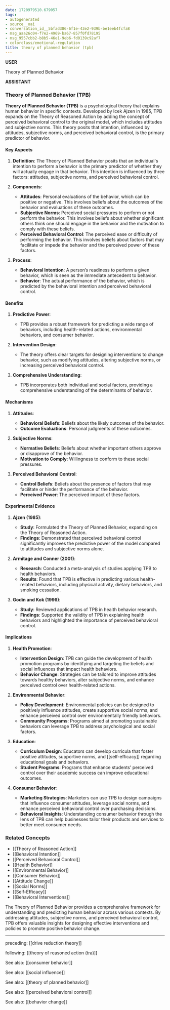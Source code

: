 ```yaml
---
date: 1720979510.679057
tags:
- autogenerated
- source__oai
- conversation_id__5bfad386-6f1e-43e2-939b-be1eeb4fcfa8
- msg_aaa26c04-f7e2-4969-ba67-857f0fd78195
- msg_9557cbb2-b8b5-46e1-9eb6-fd0139c92af7
- colorclass/emotional-regulation
title: theory of planned behavior (tpb)
---
```


**USER**

Theory of Planned Behavior


**ASSISTANT**

### Theory of Planned Behavior (TPB)

**Theory of Planned Behavior (TPB)** is a psychological theory that explains human behavior in specific contexts. Developed by Icek Ajzen in 1985, TPB expands on the Theory of Reasoned Action by adding the concept of perceived behavioral control to the original model, which includes attitudes and subjective norms. This theory posits that intention, influenced by attitudes, subjective norms, and perceived behavioral control, is the primary predictor of behavior.

#### Key Aspects

1. **Definition**:
   The Theory of Planned Behavior posits that an individual's intention to perform a behavior is the primary predictor of whether they will actually engage in that behavior. This intention is influenced by three factors: attitudes, subjective norms, and perceived behavioral control.

2. **Components**:
   - **Attitudes**: Personal evaluations of the behavior, which can be positive or negative. This involves beliefs about the outcomes of the behavior and evaluations of these outcomes.
   - **Subjective Norms**: Perceived social pressures to perform or not perform the behavior. This involves beliefs about whether significant others think one should engage in the behavior and the motivation to comply with these beliefs.
   - **Perceived Behavioral Control**: The perceived ease or difficulty of performing the behavior. This involves beliefs about factors that may facilitate or impede the behavior and the perceived power of these factors.

3. **Process**:
   - **Behavioral Intention**: A person’s readiness to perform a given behavior, which is seen as the immediate antecedent to behavior.
   - **Behavior**: The actual performance of the behavior, which is predicted by the behavioral intention and perceived behavioral control.

#### Benefits

1. **Predictive Power**:
   - TPB provides a robust framework for predicting a wide range of behaviors, including health-related actions, environmental behaviors, and consumer behavior.

2. **Intervention Design**:
   - The theory offers clear targets for designing interventions to change behavior, such as modifying attitudes, altering subjective norms, or increasing perceived behavioral control.

3. **Comprehensive Understanding**:
   - TPB incorporates both individual and social factors, providing a comprehensive understanding of the determinants of behavior.

#### Mechanisms

1. **Attitudes**:
   - **Behavioral Beliefs**: Beliefs about the likely outcomes of the behavior.
   - **Outcome Evaluations**: Personal judgments of these outcomes.

2. **Subjective Norms**:
   - **Normative Beliefs**: Beliefs about whether important others approve or disapprove of the behavior.
   - **Motivation to Comply**: Willingness to conform to these social pressures.

3. **Perceived Behavioral Control**:
   - **Control Beliefs**: Beliefs about the presence of factors that may facilitate or hinder the performance of the behavior.
   - **Perceived Power**: The perceived impact of these factors.

#### Experimental Evidence

1. **Ajzen (1985)**:
   - **Study**: Formulated the Theory of Planned Behavior, expanding on the Theory of Reasoned Action.
   - **Findings**: Demonstrated that perceived behavioral control significantly improves the predictive power of the model compared to attitudes and subjective norms alone.

2. **Armitage and Conner (2001)**:
   - **Research**: Conducted a meta-analysis of studies applying TPB to health behaviors.
   - **Results**: Found that TPB is effective in predicting various health-related behaviors, including physical activity, dietary behaviors, and smoking cessation.

3. **Godin and Kok (1996)**:
   - **Study**: Reviewed applications of TPB in health behavior research.
   - **Findings**: Supported the validity of TPB in explaining health behaviors and highlighted the importance of perceived behavioral control.

#### Implications

1. **Health Promotion**:
   - **Intervention Design**: TPB can guide the development of health promotion programs by identifying and targeting the beliefs and social influences that impact health behaviors.
   - **Behavior Change**: Strategies can be tailored to improve attitudes towards healthy behaviors, alter subjective norms, and enhance perceived control over health-related actions.

2. **Environmental Behavior**:
   - **Policy Development**: Environmental policies can be designed to positively influence attitudes, create supportive social norms, and enhance perceived control over environmentally friendly behaviors.
   - **Community Programs**: Programs aimed at promoting sustainable behaviors can leverage TPB to address psychological and social factors.

3. **Education**:
   - **Curriculum Design**: Educators can develop curricula that foster positive attitudes, supportive norms, and [[self-efficacy]] regarding educational goals and behaviors.
   - **Student Programs**: Programs that enhance students' perceived control over their academic success can improve educational outcomes.

4. **Consumer Behavior**:
   - **Marketing Strategies**: Marketers can use TPB to design campaigns that influence consumer attitudes, leverage social norms, and enhance perceived behavioral control over purchasing decisions.
   - **Behavioral Insights**: Understanding consumer behavior through the lens of TPB can help businesses tailor their products and services to better meet consumer needs.

### Related Concepts

- [[Theory of Reasoned Action]]
- [[Behavioral Intention]]
- [[Perceived Behavioral Control]]
- [[Health Behavior]]
- [[Environmental Behavior]]
- [[Consumer Behavior]]
- [[Attitude Change]]
- [[Social Norms]]
- [[Self-Efficacy]]
- [[Behavioral Interventions]]

The Theory of Planned Behavior provides a comprehensive framework for understanding and predicting human behavior across various contexts. By addressing attitudes, subjective norms, and perceived behavioral control, TPB offers valuable insights for designing effective interventions and policies to promote positive behavior change.


---

preceding: [[drive reduction theory]]  


following: [[theory of reasoned action (tra)]]

See also: [[consumer behavior]]


See also: [[social influence]]


See also: [[theory of planned behavior]]


See also: [[perceived behavioral control]]


See also: [[behavior change]]